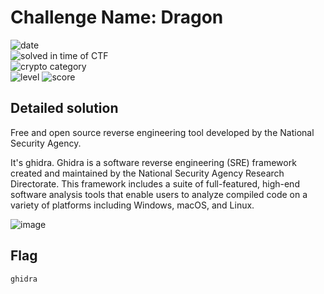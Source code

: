 
# Challenge Name: Dragon


![date](https://img.shields.io/badge/date-04.03.2021-brightgreen.svg)  
![solved in time of CTF](https://img.shields.io/badge/solved-in%20time%20of%20CTF-brightgreen.svg)   
![crypto category](https://img.shields.io/badge/category-General-blueviolet.svg)   
![level](https://img.shields.io/badge/level-Basic-blue.svg)
![score](https://img.shields.io/badge/score-25-blue.svg)




## Detailed solution

Free and open source reverse engineering tool developed by the National Security Agency.

It's ghidra. Ghidra is a software reverse engineering (SRE) framework created and maintained by the National Security Agency Research Directorate. This framework includes a suite of full-featured, high-end software analysis tools that enable users to analyze compiled code on a variety of platforms including Windows, macOS, and Linux.

![image](https://user-images.githubusercontent.com/72421091/113323335-bfffc380-930d-11eb-8b78-31315f98b035.png)



## Flag

```
ghidra
```
